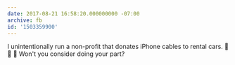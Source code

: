 ```yaml
---
date: 2017-08-21 16:58:20.000000000 -07:00
archive: fb
id: '1503359900'
---
```


I unintentionally run a non-profit that donates iPhone cables to rental cars.
🚗 📱 🚗
Won't you consider doing your part?

